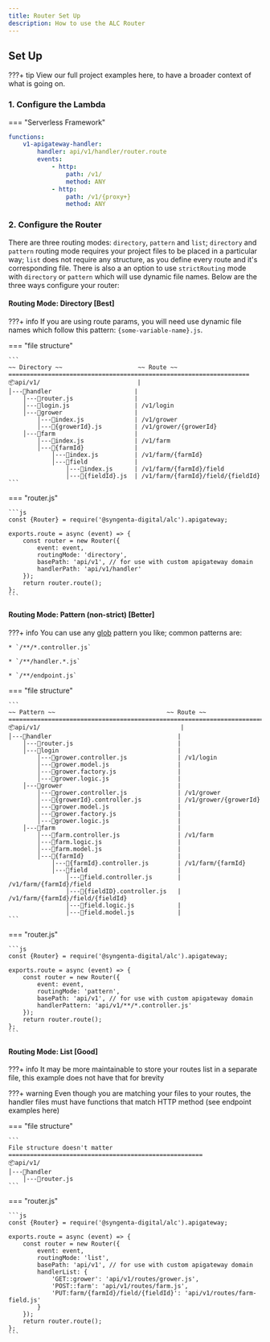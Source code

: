 ```yaml
---
title: Router Set Up
description: How to use the ALC Router
---
```


## Set Up

???+ tip
    View our full project examples here, to have a broader context of what is going on.


### 1. Configure the Lambda

=== "Serverless Framework"

```yaml
functions:
    v1-apigateway-handler:
        handler: api/v1/handler/router.route
        events:
            - http:
                path: /v1/
                method: ANY
            - http:
                path: /v1/{proxy+}
                method: ANY    
```

### 2. Configure the Router

There are three routing modes: `directory`, `pattern` and `list`; `directory` and `pattern` routing mode requires your project files to be placed in a particular way; `list` does not require any structure, as you define every route and it's corresponding file. There is also a an option to use `strictRouting` mode with `directory` or `pattern` which will use dynamic file names. Below are the three ways configure your router:

#### Routing Mode: Directory [Best]

???+ info
    If you are using route params, you will need use dynamic file names which follow this pattern: `{some-variable-name}.js`.

=== "file structure"

    ```
    ~~ Directory ~~                     ~~ Route ~~
    ===================================================================
    📦api/v1/                           |          
    │---📂handler                       |           
        │---📜router.js                 |
        │---📜login.js                  | /v1/login    
        │---📂grower                    |
            │---📜index.js              | /v1/grower
            │---📜{growerId}.js         | /v1/grower/{growerId}
        │---📂farm                      |
            │---📜index.js              | /v1/farm
            │---📂{farmId}              |
                │---📜index.js          | /v1/farm/{farmId}
                │---📂field             |
                    │---📜index.js      | /v1/farm/{farmId}/field
                    │---📜{fieldId}.js  | /v1/farm/{farmId}/field/{fieldId}
    ```

=== "router.js"

    ```js
    const {Router} = require('@syngenta-digital/alc').apigateway;

    exports.route = async (event) => {
        const router = new Router({
            event: event,
            routingMode: 'directory',
            basePath: 'api/v1', // for use with custom apigateway domain
            handlerPath: 'api/v1/handler'
        });
        return router.route();
    };
    ```

#### Routing Mode: Pattern (non-strict) [Better]

???+ info
    You can use any [glob](https://en.wikipedia.org/wiki/Glob_(programming)) pattern you like; common patterns are:

    * `/**/*.controller.js`

    * `/**/handler.*.js`

    * `/**/endpoint.js`

=== "file structure"

    ```
    ~~ Pattern ~~                               ~~ Route ~~
    ================================================================================
    📦api/v1/                                       |
    │---📂handler                                   |
        │---📜router.js                             |
        │---📂login                                 |
            │---📜grower.controller.js              | /v1/login
            │---📜grower.model.js                   |
            │---📜grower.factory.js                 |
            │---📜grower.logic.js                   |
        │---📂grower                                |
            │---📜grower.controller.js              | /v1/grower
            │---📜{growerId}.controller.js          | /v1/grower/{growerId}
            │---📜grower.model.js                   |
            │---📜grower.factory.js                 |
            │---📜grower.logic.js                   |
        │---📂farm                                  |
            │---📜farm.controller.js                | /v1/farm
            │---📜farm.logic.js                     |
            │---📜farm.model.js                     |
            │---📂{farmId}                          |
                │---📜{farmId}.controller.js        | /v1/farm/{farmId}
                │---📂field                         |
                    │---📜field.controller.js       | /v1/farm/{farmId}/field
                    │---📜{fieldID}.controller.js   | /v1/farm/{farmId}/field/{fieldId}
                    │---📜field.logic.js            |
                    │---📜field.model.js            |
    ```

=== "router.js"

    ```js
    const {Router} = require('@syngenta-digital/alc').apigateway;

    exports.route = async (event) => {
        const router = new Router({
            event: event,
            routingMode: 'pattern',
            basePath: 'api/v1', // for use with custom apigateway domain
            handlerPattern: 'api/v1/**/*.controller.js'
        });
        return router.route();
    };
    ```

#### Routing Mode: List [Good]

???+ info
    It may be more maintainable to store your routes list in a separate file, this example does not have that for brevity

???+ warning
    Even though you are matching your files to your routes, the handler files must have functions that match HTTP method (see endpoint examples here)

=== "file structure"

    ```
    File structure doesn't matter
    ======================================================
    📦api/v1/
    │---📂handler
        │---📜router.js
    ```

=== "router.js"

    ```js
    const {Router} = require('@syngenta-digital/alc').apigateway;

    exports.route = async (event) => {
        const router = new Router({
            event: event,
            routingMode: 'list',
            basePath: 'api/v1', // for use with custom apigateway domain
            handlerList: {
                'GET::grower': 'api/v1/routes/grower.js',
                'POST::farm': 'api/v1/routes/farm.js',
                'PUT:farm/{farmId}/field/{fieldId}': 'api/v1/routes/farm-field.js'
            }
        });
        return router.route();
    };
    ```
